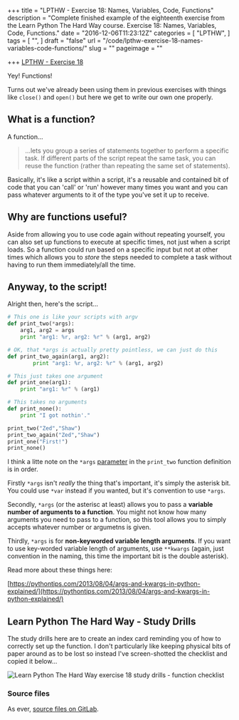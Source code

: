 +++
title = "LPTHW - Exercise 18: Names, Variables, Code, Functions"
description = "Complete finished example of the eighteenth exercise from the Learn Python The Hard Way course. Exercise 18: Names, Variables, Code, Functions."
date = "2016-12-06T11:23:12Z"
categories = [
  "LPTHW",
]
tags = [
  "",
]
draft = "false"
url = "/code/lpthw-exercise-18-names-variables-code-functions/"
slug = ""
pageimage = ""

+++
[LPTHW - Exercise 18](http://learnpythonthehardway.org/book/ex18.html)

Yey! Functions!

Turns out we've already been using them in previous exercises with things like `close()` and `open()` but here we get to write our own one properly.

## What is a function?

A function...

> ...lets you group a series of statements together to perform a specific task. If different parts of the script repeat the same task, you can reuse the function (rather than repeating the same set of statements).

Basically, it's like a script within a script, it's a reusable and contained bit of code that you can 'call' or 'run' however many times you want and you can pass whatever arguments to it of the type you've set it up to receive.

## Why are functions useful?

Aside from allowing you to use code again without repeating yourself, you can also set up functions to execute at specific times, not just when a script loads. So a function could run based on a specific input but not at other times which allows you to *store* the steps needed to complete a task without having to run them immediately/all the time.

## Anyway, to the script!

Alright then, here's the script...

```python
# This one is like your scripts with argv
def print_two(*args):
    arg1, arg2 = args
    print "arg1: %r, arg2: %r" % (arg1, arg2)

# OK, that *args is actually pretty pointless, we can just do this
def print_two_again(arg1, arg2):
        print "arg1: %r, arg2: %r" % (arg1, arg2)

# This just takes one argument
def print_one(arg1):
    print "arg1: %r" % (arg1)

# This takes no arguments
def print_none():
    print "I got nothin'."

print_two("Zed","Shaw")
print_two_again("Zed","Shaw")
print_one("First!")
print_none()
```

I think a litte note on the `*args` [parameter](http://stackoverflow.com/a/156787) in the `print_two` function definition is in order. 

Firstly `*args` isn't *really* the thing that's important, it's simply the asterisk bit. You could use `*var` instead if you wanted, but it's convention to use `*args`. 

Secondly, `*args` (or the asterisc at least) allows you to pass a **variable number of arguments to a function**. You might not know how many arguments you need to pass to a function, so this tool allows you to simply accepts whatever number or argumetns is given.

Thirdly, `*args` is for **non-keyworded variable length arguments**. If you want to use key-worded variable length of arguments, use `**kwargs` (again, just convention in the naming, this time the important bit is the double asterisk).

Read more about these things here:

[https://pythontips.com/2013/08/04/args-and-kwargs-in-python-explained/](https://pythontips.com/2013/08/04/args-and-kwargs-in-python-explained/)

## Learn Python The Hard Way - Study Drills

The study drills here are to create an index card reminding you of how to correctly set up the function. I don't particularly like keeping physical bits of paper around as to be lost so instead I've screen-shotted the checklist and copied it below...

![Learn Python The Hard Way exercise 18 study drills - function checklist](/static/img/2016/12/function-checklist.png)

### Source files

As ever, [source files on GitLab](https://gitlab.com/josharcher/LPTHW).

